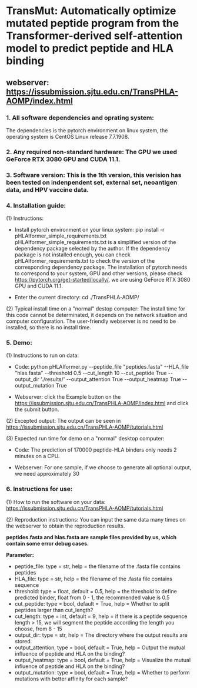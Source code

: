 # TransMut: Automatically optimize mutated peptide program from the Transformer-derived self-attention model to predict peptide and HLA binding
## webserver: https://issubmission.sjtu.edu.cn/TransPHLA-AOMP/index.html

### 1. All software dependencies and oprating system:
The dependencies is the pytorch environment on linux system, the operating system is CentOS Linux release 7.7.1908.

### 2. Any required non-standard hardware: The GPU we used GeForce RTX 3080 GPU and CUDA 11.1.

### 3. Software version: This is the 1th version, this verision has been tested on indenpendent set, external set, neoantigen data, and HPV vaccine data.

### 4. Installation guide:

(1) Instructions:

- Install pytorch environment on your linux system: pip install -r pHLAIformer_simple_requirements.txt
pHLAIformer_simple_requirements.txt is a simplified version of the dependency package selected by the author. If the dependency package is not installed enough, you can check pHLAIformer_requirements.txt to check the version of the corresponding dependency package. The installation of pytorch needs to correspond to your system, GPU and other versions, please check https://pytorch.org/get-started/locally/, we are using GeForce RTX 3080 GPU and CUDA 11.1.

- Enter the current directory: cd ./TransPHLA-AOMP/

(2) Typical install time on a "normal" destop computer: The install time for this code cannot be determinated, it depends on the network situation and computer configuration. The user-friendly webserver is no need to be installed, so there is no install time.

### 5. Demo:

(1) Instructions to run on data:

- Code: python pHLAIformer.py --peptide_file "peptides.fasta" --HLA_file "hlas.fasta" --threshold 0.5 --cut_length 10 --cut_peptide True --output_dir './results/' --output_attention True --output_heatmap True --output_mutation True

- Webserver: click the Example button on the https://issubmission.sjtu.edu.cn/TransPHLA-AOMP/index.html and click the submit button. 

(2) Excepted output: The output can be seen in https://issubmission.sjtu.edu.cn/TransPHLA-AOMP/tutorials.html

(3) Expected run time for demo on a "normal" desktop computer: 

- Code: The prediction of 170000 peptide-HLA binders only needs 2 minutes on a CPU.

- Webserver: For one sample, if we choose to generate all optional output, we need approximately 30 

### 6. Instructions for use:

(1) How to run the software on your data: https://issubmission.sjtu.edu.cn/TransPHLA-AOMP/tutorials.html

(2) Reproduction instructions: You can input the same data many times on the webserver to obtain the reproduction results.

**peptides.fasta and hlas.fasta are sample files provided by us, which contain some error debug cases.**

**Parameter:**
- peptide_file: type = str, help = the filename of the .fasta file contains peptides
- HLA_file: type = str, help = the filename of the .fasta file contains sequence
- threshold: type = float, default = 0.5, help = the threshold to define predicted binder, float from 0 - 1, the recommended value is 0.5
- cut_peptide: type = bool, default = True, help = Whether to split peptides larger than cut_length?
- cut_length: type = int, default = 9, help = if there is a peptide sequence length > 15, we will segment the peptide according the length you choose, from 8 - 15
- output_dir: type = str, help = The directory where the output results are stored.
- output_attention, type = bool, default = True, help = Output the mutual influence of peptide and HLA on the binding?
- output_heatmap: type = bool, default = True, help = Visualize the mutual influence of peptide and HLA on the binding?
- output_mutation: type = bool, default = True, help = Whether to perform mutations with better affinity for each sample?

